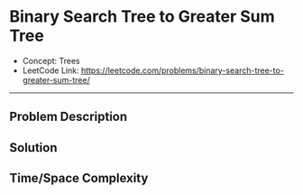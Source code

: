 # Binary Search Tree to Greater Sum Tree

- Concept: Trees
- LeetCode Link: https://leetcode.com/problems/binary-search-tree-to-greater-sum-tree/

---

## Problem Description

## Solution

## Time/Space Complexity

